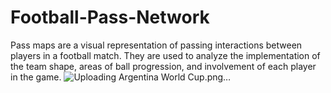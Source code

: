﻿# Football-Pass-Network
 Pass maps are a visual representation of passing interactions between players in a football match. They are used to analyze the implementation of the team shape, areas of ball progression, and involvement of each player in the game.
![Uploading Argentina World Cup.png…]()
